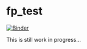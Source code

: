 # fp_test
 
[![Binder](https://mybinder.org/badge_logo.svg)](https://mybinder.org/v2/gh/spalato/fp_test/HEAD?urlpath=lab/tree/fp_demo.ipynb)

This is still work in progress...
